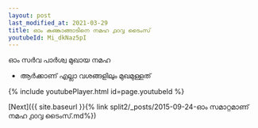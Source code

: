 ```yaml
---
layout: post
last_modified_at: 2021-03-29
title: ഓം കണ്കാങ്ങാടിനെ നമഹ ൧൦൮ ടൈംസ്
youtubeId: Mi_dkNaz5pI
---
```

 
 
 ഓം സർവ പാർശ്വ മുഖായ നമഹ 
 
 -  ആർക്കാണ് എല്ലാ വശങ്ങളിലും മുഖമുള്ളത് 
 
  
 
  
 
 
 
 
 
 


{% include youtubePlayer.html id=page.youtubeId %}
 
[Next]({{ site.baseurl }}{% link  split2/_posts/2015-09-24-ഓം സമാറ്റമാണ് നമഹ ൧൦൮ ടൈംസ്.md%})
 
